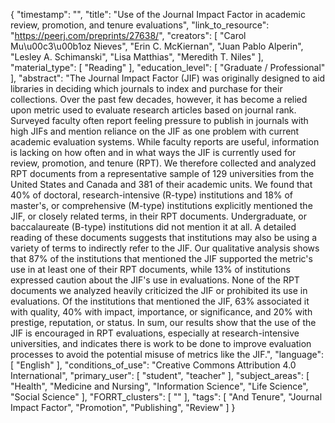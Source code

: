 {
    "timestamp": "",
    "title": "Use of the Journal Impact Factor in academic review, promotion, and tenure evaluations",
    "link_to_resource": "https://peerj.com/preprints/27638/",
    "creators": [
        "Carol Mu\u00c3\u00b1oz Nieves",
        "Erin C. McKiernan",
        "Juan Pablo Alperin",
        "Lesley A. Schimanski",
        "Lisa Matthias",
        "Meredith T. Niles"
    ],
    "material_type": [
        "Reading"
    ],
    "education_level": [
        "Graduate / Professional"
    ],
    "abstract": "The Journal Impact Factor (JIF) was originally designed to aid libraries in deciding which journals to index and purchase for their collections. Over the past few decades, however, it has become a relied upon metric used to evaluate research articles based on journal rank. Surveyed faculty often report feeling pressure to publish in journals with high JIFs and mention reliance on the JIF as one problem with current academic evaluation systems. While faculty reports are useful, information is lacking on how often and in what ways the JIF is currently used for review, promotion, and tenure (RPT). We therefore collected and analyzed RPT documents from a representative sample of 129 universities from the United States and Canada and 381 of their academic units. We found that 40% of doctoral, research-intensive (R-type) institutions and 18% of master's, or comprehensive (M-type) institutions explicitly mentioned the JIF, or closely related terms, in their RPT documents. Undergraduate, or baccalaureate (B-type) institutions did not mention it at all. A detailed reading of these documents suggests that institutions may also be using a variety of terms to indirectly refer to the JIF. Our qualitative analysis shows that 87% of the institutions that mentioned the JIF supported the metric's use in at least one of their RPT documents, while 13% of institutions expressed caution about the JIF's use in evaluations. None of the RPT documents we analyzed heavily criticized the JIF or prohibited its use in evaluations. Of the institutions that mentioned the JIF, 63% associated it with quality, 40% with impact, importance, or significance, and 20% with prestige, reputation, or status. In sum, our results show that the use of the JIF is encouraged in RPT evaluations, especially at research-intensive universities, and indicates there is work to be done to improve evaluation processes to avoid the potential misuse of metrics like the JIF.",
    "language": [
        "English"
    ],
    "conditions_of_use": "Creative Commons Attribution 4.0 International",
    "primary_user": [
        "student",
        "teacher"
    ],
    "subject_areas": [
        "Health",
        "Medicine and Nursing",
        "Information Science",
        "Life Science",
        "Social Science"
    ],
    "FORRT_clusters": [
        ""
    ],
    "tags": [
        "And Tenure",
        "Journal Impact Factor",
        "Promotion",
        "Publishing",
        "Review"
    ]
}